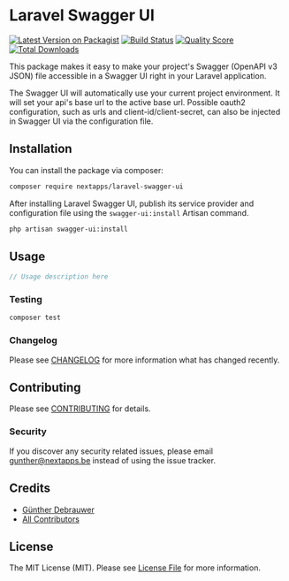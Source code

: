 # Laravel Swagger UI

[![Latest Version on Packagist](https://img.shields.io/packagist/v/nextapps/laravel-swagger-ui.svg?style=flat-square)](https://packagist.org/packages/nextapps/laravel-swagger-ui)
[![Build Status](https://img.shields.io/travis/nextapps/laravel-swagger-ui/master.svg?style=flat-square)](https://travis-ci.org/nextapps/laravel-swagger-ui)
[![Quality Score](https://img.shields.io/scrutinizer/g/nextapps/laravel-swagger-ui.svg?style=flat-square)](https://scrutinizer-ci.com/g/nextapps/laravel-swagger-ui)
[![Total Downloads](https://img.shields.io/packagist/dt/nextapps/laravel-swagger-ui.svg?style=flat-square)](https://packagist.org/packages/nextapps/laravel-swagger-ui)

This package makes it easy to make your project's Swagger (OpenAPI v3 JSON) file accessible in a Swagger UI right in your Laravel application.

The Swagger UI will automatically use your current project environment. It will set your api's base url to the active base url. Possible oauth2 configuration, such as urls and client-id/client-secret, can also be injected in Swagger UI via the configuration file.

## Installation

You can install the package via composer:

```bash
composer require nextapps/laravel-swagger-ui
```

After installing Laravel Swagger UI, publish its service provider and configuration file using the `swagger-ui:install` Artisan command.

```bash
php artisan swagger-ui:install
```

## Usage

``` php
// Usage description here
```

### Testing

``` bash
composer test
```

### Changelog

Please see [CHANGELOG](CHANGELOG.md) for more information what has changed recently.

## Contributing

Please see [CONTRIBUTING](CONTRIBUTING.md) for details.

### Security

If you discover any security related issues, please email gunther@nextapps.be instead of using the issue tracker.

## Credits

- [Günther Debrauwer](https://github.com/gdebrauwer)
- [All Contributors](../../contributors)

## License

The MIT License (MIT). Please see [License File](LICENSE.md) for more information.
